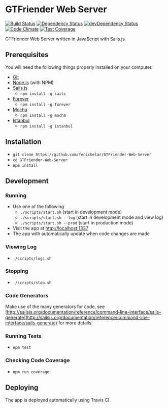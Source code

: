 # GTFriender Web Server

[![Build Status][travis-badge]][travis-badge-url]
[![Dependency Status][david-badge]][david-badge-url]
[![devDependency Status][david-badge-dev]][david-badge-dev-url]
[![Code Climate][codeclimate]][codeclimate-url]
[![Test Coverage][codeclimate-coverage]][codeclimate-coverage-url]

GTFriender Web Server written in JavaScript with Sails.js.

## Prerequisites

You will need the following things properly installed on your computer.

* [Git](http://git-scm.com/)
* [Node.js](http://nodejs.org/) (with NPM)
* [Sails.js](http://sailsjs.org)
  - `npm install -g sails`
* [Forever](https://github.com/foreverjs/forever)
  - `npm install -g forever`
* [Mocha](https://mochajs.org/)
  - `npm install -g mocha`
* [Istanbul](https://github.com/gotwarlost/istanbul)
  - `npm install -g istanbul`

## Installation

* `git clone https://github.com/fenichelar/GTFriender-Web-Server`
* `cd GTFriender-Web-Server`
* `npm install`

## Development

### Running

* Use one of the following
  - `./scripts/start.sh` (start in development mode)
  - `./scripts/start.sh --log` (start in development mode and view log)
  - `./scripts/start.sh --prod` (start in production mode)
* Visit the app at [http://localhost:1337](http://localhost:1337)
* The app with automatically update when code changes are made

### Viewing  Log

* `./scripts/logs.sh`

### Stopping

* `./scripts/stop.sh`

### Code Generators

Make use of the many generators for code, see [http://sailsjs.org/documentation/reference/command-line-interface/sails-generate](http://sailsjs.org/documentation/reference/command-line-interface/sails-generate) for more details.

### Running Tests

* `npm test`

### Checking Code Coverage

* `npm run coverage`

## Deploying

The app is deployed automatically using Travis CI.

[travis-badge]: https://travis-ci.org/fenichelar/GTFriender-Web-Server.svg
[travis-badge-url]: https://travis-ci.org/fenichelar/GTFriender-Web-Server
[david-badge]: https://david-dm.org/fenichelar/GTFriender-Web-Server.svg
[david-badge-url]: https://david-dm.org/fenichelar/GTFriender-Web-Server
[david-badge-dev]: https://david-dm.org/fenichelar/GTFriender-Web-Server/dev-status.svg
[david-badge-dev-url]: https://david-dm.org/fenichelar/GTFriender-Web-Server#info=devDependencies
[codeclimate]: https://codeclimate.com/github/fenichelar/GTFriender-Web-Server/badges/gpa.svg
[codeclimate-url]: https://codeclimate.com/github/fenichelar/GTFriender-Web-Server
[codeclimate-coverage]: https://codeclimate.com/github/fenichelar/GTFriender-Web-Server/badges/coverage.svg
[codeclimate-coverage-url]: https://codeclimate.com/github/fenichelar/GTFriender-Web-Server/coverage
